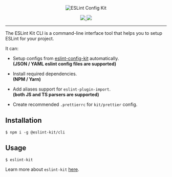<p align="center">
  <img src="https://user-images.githubusercontent.com/35740512/71934637-c8b22a00-319c-11ea-8b73-a48e7851b7d2.png" alt="ESLint Config Kit" />
</p>

<p align="center">
  <a href="https://www.npmjs.com/package/@eslint-kit/cli">
    <img src="https://img.shields.io/npm/v/@eslint-kit/cli">
  </a>
  <a href="https://github.com/eslint-kit/cli/blob/master/LICENSE">
    <img src="https://img.shields.io/github/license/eslint-kit/cli">
  </a>
</p>

---

The ESLint Kit CLI is a command-line interface tool that helps you to setup ESLint for your project.

It can:

- Setup configs from [eslint-config-kit](https://github.com/eslint-kit/eslint-config-kit) automatically.  
  **(JSON / YAML eslint config files are supported)**

- Install required dependencies.  
  **(NPM / Yarn)**

- Add aliases support for `eslint-plugin-import`.  
  **(both JS and TS parsers are supported)**

- Create recommended `.prettierrc` for `kit/prettier` config.

## Installation

```
$ npm i -g @eslint-kit/cli
```

## Usage

```
$ eslint-kit
```

Learn more about `eslint-kit` [here](https://github.com/eslint-kit/eslint-config-kit).